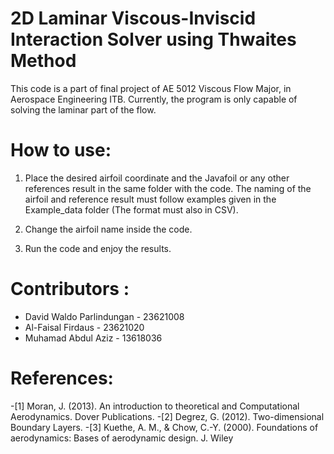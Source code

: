 # 2D Laminar Viscous-Inviscid Interaction Solver using Thwaites Method

This code is a part of final project of AE 5012 Viscous Flow Major, in Aerospace Engineering ITB. Currently, the program
is only capable of solving the laminar part of the flow.

# How to use: 

1. Place the desired airfoil coordinate and the Javafoil or any other references result in the same folder with the code. The naming of the
airfoil and reference result must follow examples given in the Example_data folder (The format must also in CSV). 

3. Change the airfoil name inside the code. 

2. Run the code and enjoy the results. 



# Contributors : 

-   David Waldo Parlindungan - 23621008  
-   Al-Faisal Firdaus - 23621020  
-   Muhamad Abdul Aziz - 13618036  

 
# References: 
-[1] Moran, J. (2013). An introduction to theoretical and Computational Aerodynamics. Dover Publications. 
-[2] Degrez, G. (2012). Two-dimensional Boundary Layers. 
-[3] Kuethe, A. M., &amp; Chow, C.-Y. (2000). Foundations of aerodynamics: Bases of aerodynamic design. J. Wiley 
